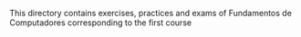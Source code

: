 This directory contains exercises, practices and exams of Fundamentos de Computadores corresponding to the first course